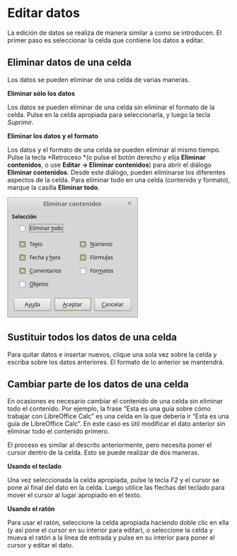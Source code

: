
# Editar datos

La edición de datos se realiza de manera similar a como se introducen. El primer paso es seleccionar la celda que contiene los datos a editar.



## Eliminar datos de una celda

Los datos se pueden eliminar de una celda de varias maneras.

**Eliminar sólo los datos**

Los datos se pueden eliminar de una celda sin eliminar el formato de la celda. Pulse en la celda apropiada para seleccionarla, y luego la tecla *Suprimir*.

**Eliminar los datos y el formato**

Los datos y el formato de una celda se pueden eliminar al mismo tiempo. Pulse la tecla *Retroceso *(o pulse el botón derecho y elija **Eliminar contenidos**, o use **Editar → Eliminar contenidos**) para abrir el diálogo **Eliminar contenidos**. Desde este diálogo, pueden eliminarse los diferentes aspectos de la celda. Para eliminar todo en una celda (contenido y formato), marque la casilla **Eliminar todo**.

![](https://raw.githubusercontent.com/catedu/libreOffice-la-suite-ofimatica-libre/master/img/Eliminar_contenidos_306.png)

## Sustituir todos los datos de una celda

Para quitar datos e insertar nuevos, clique una sola vez sobre la celda y escriba sobre los datos anteriores. El formato de lo anterior se mantendrá.

## Cambiar parte de los datos de una celda

En ocasiones es necesario cambiar el contenido de una celda sin eliminar todo el contenido. Por ejemplo, la frase “Esta es una guía sobre cómo trabajar con LibreOffice Calc” es una celda en la que debería ir “Esta es una guía de LibreOffice Calc”. En este caso es útil modificar el dato anterior sin eliminar todo el contenido primero.

El proceso es similar al descrito anteriormente, pero necesita poner el cursor dentro de la celda. Esto se puede realizar de dos maneras.

**Usando el teclado**

Una vez seleccionada la celda apropiada, pulse la tecla *F2* y el cursor se pone al final del dato en la celda. Luego utilice las flechas del teclado para mover el cursor al lugar apropiado en el texto.

**Usando el ratón**

Para usar el ratón, seleccione la celda apropiada haciendo doble clic en ella (y así pone el cursor en su interior para editar), o seleccione la celda y mueva el ratón a la línea de entrada y pulse en su interior para poner el cursor y editar el dato.

